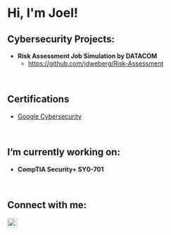 <h1>Hi, I'm Joel!</h1>

<h2>Cybersecurity Projects:</h2>

- <b>Risk Assessment Job Simulation by DATACOM</b>
  - https://github.com/jdweberg/Risk-Assessment
<br>

<h2>Certifications</h2>

- [Google Cybersecurity](https://coursera.org/share/ab538f110d0c160e0b7233f7d0f7ae94)
<br>

<h2>I’m currently working on:</h2>

- <b>CompTIA Security+ SY0-701</b>
<br>

<h2>Connect with me:</h2>


[<img align="left" alt="JoshMadakor | LinkedIn" width="22px" src="https://cdn.jsdelivr.net/npm/simple-icons@v3/icons/linkedin.svg" />][linkedin]



[linkedin]: https://www.linkedin.com/in/joelweberg/


